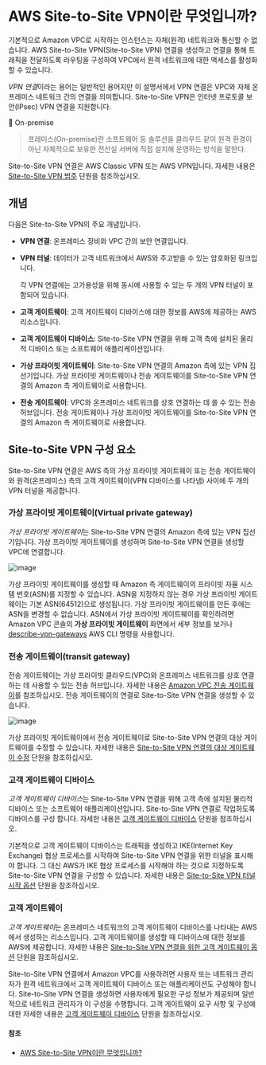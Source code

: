 # AWS Site-to-Site VPN이란 무엇입니까?



기본적으로 Amazon VPC로 시작하는 인스턴스는 자체(원격) 네트워크와 통신할 수 없습니다. AWS Site-to-Site VPN(Site-to-Site VPN) 연결을 생성하고 연결을 통해 트래픽을 전달하도록 라우팅을 구성하여 VPC에서 원격 네트워크에 대한 액세스를 활성화할 수 있습니다.



*VPN 연결*이라는 용어는 일반적인 용어지만 이 설명서에서 VPN 연결은 VPC와 자체 온프레미스 네트워크 간의 연결을 의미합니다. Site-to-Site VPN은 인터넷 프로토콜 보안(IPsec) VPN 연결을 지원합니다.



:bell: On-premise

> 프레미스(On-premise)란 소프트웨어 등 솔루션을 클라우드 같이 원격 환경이 아닌 자체적으로 보유한 전산실 서버에 직접 설치해 운영하는 방식을 말한다.



Site-to-Site VPN 연결은 AWS Classic VPN 또는 AWS VPN입니다. 자세한 내용은 [Site-to-Site VPN 범주](https://docs.aws.amazon.com/ko_kr/vpn/latest/s2svpn/vpn-categories.html) 단원을 참조하십시오.

## 개념

다음은 Site-to-Site VPN의 주요 개념입니다.

- **VPN 연결**: 온프레미스 장비와 VPC 간의 보안 연결입니다.

- **VPN 터널**: 데이터가 고객 네트워크에서 AWS와 주고받을 수 있는 암호화된 링크입니다.

  각 VPN 연결에는 고가용성을 위해 동시에 사용할 수 있는 두 개의 VPN 터널이 포함되어 있습니다.

- **고객 게이트웨이**: 고객 게이트웨이 디바이스에 대한 정보를 AWS에 제공하는 AWS 리소스입니다.

- **고객 게이트웨이 디바이스**: Site-to-Site VPN 연결을 위해 고객 측에 설치된 물리적 디바이스 또는 소프트웨어 애플리케이션입니다.

- **가상 프라이빗 게이트웨이**: Site-to-Site VPN 연결의 Amazon 측에 있는 VPN 집선기입니다. 가상 프라이빗 게이트웨이나 전송 게이트웨이를 Site-to-Site VPN 연결의 Amazon 측 게이트웨이로 사용합니다.

- **전송 게이트웨이**: VPC와 온프레미스 네트워크를 상호 연결하는 데 쓸 수 있는 전송 허브입니다. 전송 게이트웨이나 가상 프라이빗 게이트웨이를 Site-to-Site VPN 연결의 Amazon 측 게이트웨이로 사용합니다.



## Site-to-Site VPN 구성 요소

Site-to-Site VPN 연결은 AWS 측의 가상 프라이빗 게이트웨이 또는 전송 게이트웨이와 원격(온프레미스) 측의 고객 게이트웨이(VPN 디바이스를 나타냄) 사이에 두 개의 VPN 터널을 제공합니다.



### 가상 프라이빗 게이트웨이(Virtual private gateway)

*가상 프라이빗 게이트웨이*는 Site-to-Site VPN 연결의 Amazon 측에 있는 VPN 집선기입니다. 가상 프라이빗 게이트웨이를 생성하여 Site-to-Site VPN 연결을 생성할 VPC에 연결합니다.

![image](https://user-images.githubusercontent.com/76925694/108033542-7d449d80-7077-11eb-9fe5-52d6401c3321.png)

가상 프라이빗 게이트웨이를 생성할 때 Amazon 측 게이트웨이의 프라이빗 자율 시스템 번호(ASN)를 지정할 수 있습니다. ASN을 지정하지 않는 경우 가상 프라이빗 게이트웨이는 기본 ASN(64512)으로 생성됩니다. 가상 프라이빗 게이트웨이를 만든 후에는 ASN을 변경할 수 없습니다. ASN에서 가상 프라이빗 게이트웨이를 확인하려면 Amazon VPC 콘솔의 **가상 프라이빗 게이트웨이** 화면에서 세부 정보를 보거나 [describe-vpn-gateways](https://docs.aws.amazon.com/cli/latest/reference/ec2/describe-vpn-gateways.html) AWS CLI 명령을 사용합니다.

### 전송 게이트웨이(transit gateway)

전송 게이트웨이는 가상 프라이빗 클라우드(VPC)와 온프레미스 네트워크를 상호 연결하는 데 사용할 수 있는 전송 허브입니다. 자세한 내용은 [Amazon VPC 전송 게이트웨이](https://docs.aws.amazon.com/vpc/latest/tgw/)를 참조하십시오. 전송 게이트웨이의 연결로 Site-to-Site VPN 연결을 생성할 수 있습니다.

![image](https://user-images.githubusercontent.com/76925694/108034620-1e802380-7079-11eb-9283-34467c72b8ef.png)

가상 프라이빗 게이트웨이에서 전송 게이트웨이로 Site-to-Site VPN 연결의 대상 게이트웨이를 수정할 수 있습니다. 자세한 내용은 [Site-to-Site VPN 연결의 대상 게이트웨이 수정](https://docs.aws.amazon.com/ko_kr/vpn/latest/s2svpn/modify-vpn-target.html) 단원을 참조하십시오.

### 고객 게이트웨이 디바이스

*고객 게이트웨이 디바이스*는 Site-to-Site VPN 연결을 위해 고객 측에 설치된 물리적 디바이스 또는 소프트웨어 애플리케이션입니다. Site-to-Site VPN 연결로 작업하도록 디바이스를 구성 합니다. 자세한 내용은 [고객 게이트웨이 디바이스](https://docs.aws.amazon.com/ko_kr/vpn/latest/s2svpn/your-cgw.html) 단원을 참조하십시오.

기본적으로 고객 게이트웨이 디바이스는 트래픽을 생성하고 IKE(Internet Key Exchange) 협상 프로세스를 시작하여 Site-to-Site VPN 연결을 위한 터널을 표시해야 합니다. 그 대신 AWS가 IKE 협상 프로세스를 시작해야 하는 것으로 지정하도록 Site-to-Site VPN 연결을 구성할 수 있습니다. 자세한 내용은 [Site-to-Site VPN 터널 시작 옵션](https://docs.aws.amazon.com/ko_kr/vpn/latest/s2svpn/initiate-vpn-tunnels.html) 단원을 참조하십시오.

### 고객 게이트웨이

*고객 게이트웨이*는 온프레미스 네트워크의 고객 게이트웨이 디바이스를 나타내는 AWS에서 생성하는 리소스입니다. 고객 게이트웨이를 생성할 때 디바이스에 대한 정보를 AWS에 제공합니다. 자세한 내용은 [Site-to-Site VPN 연결을 위한 고객 게이트웨이 옵션](https://docs.aws.amazon.com/ko_kr/vpn/latest/s2svpn/cgw-options.html) 단원을 참조하십시오.

Site-to-Site VPN 연결에서 Amazon VPC를 사용하려면 사용자 또는 네트워크 관리자가 원격 네트워크에서 고객 게이트웨이 디바이스 또는 애플리케이션도 구성해야 합니다. Site-to-Site VPN 연결을 생성하면 사용자에게 필요한 구성 정보가 제공되며 일반적으로 네트워크 관리자가 이 구성을 수행합니다. 고객 게이트웨이 요구 사항 및 구성에 대한 자세한 내용은 [고객 게이트웨이 디바이스](https://docs.aws.amazon.com/ko_kr/vpn/latest/s2svpn/your-cgw.html) 단원을 참조하십시오.



#### 참조

- [AWS Site-to-Site VPN이란 무엇입니까?](https://docs.aws.amazon.com/ko_kr/vpn/latest/s2svpn/VPC_VPN.html)